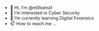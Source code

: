 - 👋 Hi, I’m @m0kama1
- 👀 I’m interested in Cyber Security
- 🌱 I’m currently learning Digital Forensics
- 📫 How to reach me ...

<!---
m0kama1/m0kama1 is a ✨ special ✨ repository because its `README.md` (this file) appears on your GitHub profile.
You can click the Preview link to take a look at your changes.
--->
